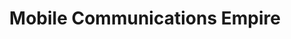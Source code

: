---
title: "Mobile Communications Empire"
url: /banksia/mobile-communications-empire/
shop: Handy
---